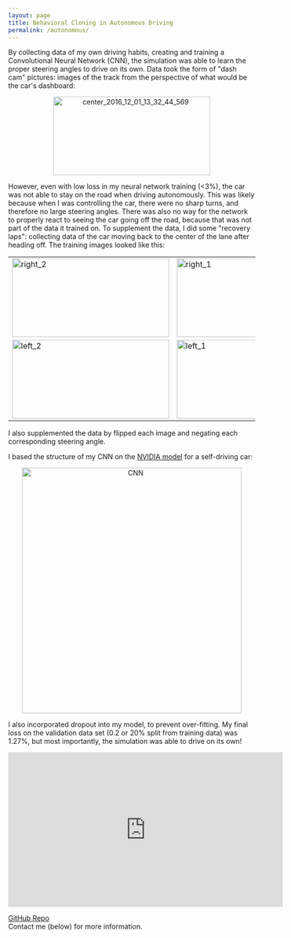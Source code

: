 ```yaml
---
layout: page
title: Behavioral Cloning in Autonomous Driving
permalink: /autonomous/
---
```


By collecting data of my own driving habits, creating and training a Convolutional Neural Network (CNN), the simulation was able to learn the proper steering angles to drive on its own. Data took the form of "dash cam" pictures: images of the track from the perspective of what would be the car's dashboard: 

<center><img src="https://live.staticflickr.com/7819/47522991632_6d23a38c0e.jpg" width="320" height="160" alt="center_2016_12_01_13_32_44_569"></center>

However, even with low loss in my neural network training (<3%), the car was not able to stay on the road when driving autonomously. This was likely because when I was controlling the car, there were no sharp turns, and therefore no large steering angles. There was also no way for the network to properly react to seeing the car going off the road, because that was not part of the data it trained on. To supplement the data, I did some "recovery laps": collecting data of the car moving back to the center of the lane after heading off. The training images looked like this:

<center>
<table>
<tr>
    <td><img src="https://live.staticflickr.com/7867/47561987221_b773d2acbb.jpg" width="320" height="160" alt="right_2"></td>
    <td><img src="https://live.staticflickr.com/7818/32619451437_aebdfa8c1f.jpg" width="320" height="160" alt="right_1"></td>
</tr>
<tr>
    <td><img src="https://live.staticflickr.com/7874/32619451517_c9f79b33c5.jpg" width="320" height="160" alt="left_2"></td>
    <td><img src="https://live.staticflickr.com/7810/47561987321_97565d6d12.jpg" width="320" height="160" alt="left_1"></td>
</tr>
</table>
</center>

I also supplemented the data by flipped each image and negating each corresponding steering angle.

I based the structure of my CNN on the [NVIDIA model](https://devblogs.nvidia.com/deep-learning-self-driving-cars/) for a self-driving car:

<center><img src="https://live.staticflickr.com/7899/33685173688_28823799df.jpg" width="448" height="500" alt="CNN"><script async src="//embedr.flickr.com/assets/client-code.js" charset="utf-8"></script></center>

I also incorporated dropout into my model, to prevent over-fitting. My final loss on the validation data set (0.2 or 20% split from training data) was 1.27%, but most importantly, the simulation was able to drive on its own!

<center><iframe width="560" height="315" src="https://www.youtube.com/embed/k46y8LXDKw8" frameborder="0" allow="accelerometer; autoplay; encrypted-media; gyroscope; picture-in-picture" allowfullscreen></iframe></center>

[GitHub Repo](https://github.com/mmeyer95/BehavioralCloning)<br>
Contact me (below) for more information.
